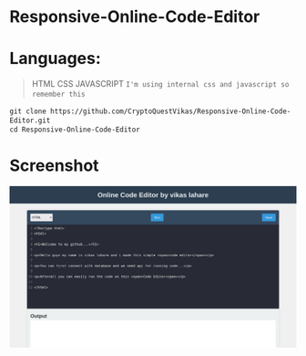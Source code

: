 # Responsive-Online-Code-Editor

# **Languages:**
> HTML CSS JAVASCRIPT ``I'm using internal css and javascript so remember this``

```
git clone https://github.com/CryptoQuestVikas/Responsive-Online-Code-Editor.git
cd Responsive-Online-Code-Editor
```

# **Screenshot**
![](img/code.png)
